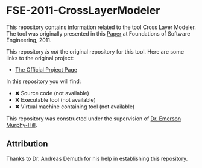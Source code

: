 # FSE-2011-CrossLayerModeler

This repository contains information related to the tool Cross Layer Modeler. The tool was originally presented in this [Paper](http://dl.acm.org/citation.cfm?id=2025189) at Foundations of Software Engineering, 2011.

This repository *is not* the original repository for this tool. Here are some links to the original project:
* [The Official Project Page](http://www.jku.at/isse/content/e139529/e126342/e157573)

In this repository you will find:
* :x: Source code (not available)
* :x: Executable tool (not available)
* :x: Virtual machine containing tool (not available)

This repository was constructed under the supervision of [Dr. Emerson Murphy-Hill](https://github.com/CaptainEmerson). 

## Attribution

Thanks to Dr. Andreas Demuth for his help in establishing this repository.
